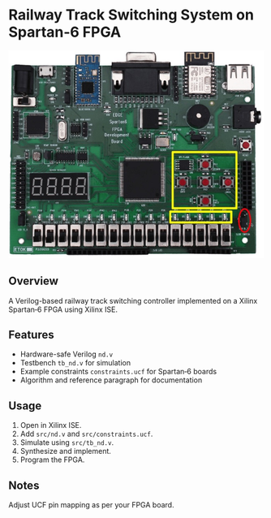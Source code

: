 # Railway Track Switching System on Spartan‑6 FPGA

![Spartan‑6 FPGA Board](docs/spartan6_board.jpg)

## Overview
A Verilog-based railway track switching controller implemented on a Xilinx Spartan‑6 FPGA using Xilinx ISE.

## Features
- Hardware-safe Verilog `nd.v`
- Testbench `tb_nd.v` for simulation
- Example constraints `constraints.ucf` for Spartan‑6 boards
- Algorithm and reference paragraph for documentation

## Usage
1. Open in Xilinx ISE.
2. Add `src/nd.v` and `src/constraints.ucf`.
3. Simulate using `src/tb_nd.v`.
4. Synthesize and implement.
5. Program the FPGA.

## Notes
Adjust UCF pin mapping as per your FPGA board.
